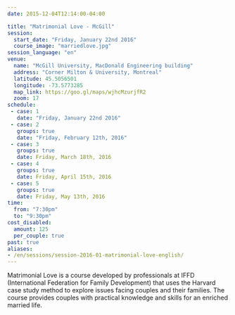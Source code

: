 ```yaml
---
date: 2015-12-04T12:14:00-04:00

title: "Matrimonial Love - McGill"
session:
  start_date: "Friday, January 22nd 2016"
  course_image: "marriedlove.jpg"
session_language: "en"
venue:
  name: "McGill University, MacDonald Engineering building"
  address: "Corner Milton & University, Montreal"
  latitude: 45.5056501
  longitude: -73.5773285
  map_link: https://goo.gl/maps/wjhcMzurjfR2
  zoom: 17
schedule:
 - case: 1
   date: "Friday, January 22nd 2016"
 - case: 2
   groups: true
   date: "Friday, February 12th, 2016"
 - case: 3
   groups: true
   date: Friday, March 18th, 2016
 - case: 4
   groups: true
   date: Friday, April 15th, 2016
 - case: 5
   groups: true
   date: Friday, May 13th, 2016
time:
  from: "7:30pm"
  to: "9:30pm"
cost_disabled:
  amount: 125
  per_couple: true
past: true
aliases:
- /en/sessions/session-2016-01-matrimonial-love-english/
---
```


Matrimonial Love is a course developed by professionals at IFFD (International
Federation for Family Development) that uses the Harvard case study method to
explore issues facing couples and their families. The course provides couples
with practical knowledge and skills for an enriched married life.

<!--more-->

